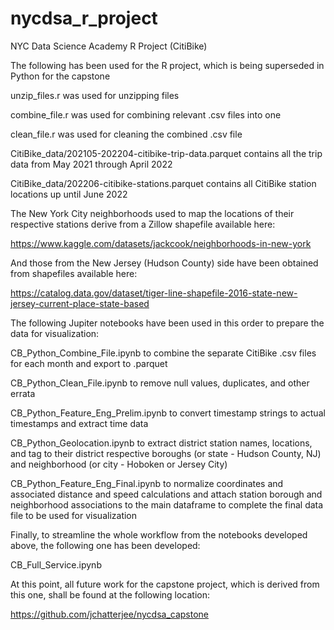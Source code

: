 # nycdsa_r_project
 NYC Data Science Academy R Project (CitiBike)

The following has been used for the R project, which is being superseded in Python for the capstone

unzip_files.r was used for unzipping files

combine_file.r was used for combining relevant .csv files into one

clean_file.r was used for cleaning the combined .csv file

CitiBike_data/202105-202204-citibike-trip-data.parquet contains all the trip data
from May 2021 through April 2022

CitiBike_data/202206-citibike-stations.parquet contains all CitiBike station locations
up until June 2022

The New York City neighborhoods used to map the locations of their respective stations derive
from a Zillow shapefile available here:

https://www.kaggle.com/datasets/jackcook/neighborhoods-in-new-york

And those from the New Jersey (Hudson County) side have been obtained from shapefiles
available here:

https://catalog.data.gov/dataset/tiger-line-shapefile-2016-state-new-jersey-current-place-state-based

The following Jupiter notebooks have been used in this order to prepare the data for visualization:

CB_Python_Combine_File.ipynb to combine the separate CitiBike .csv files for each month and export to .parquet

CB_Python_Clean_File.ipynb to remove null values, duplicates, and other errata

CB_Python_Feature_Eng_Prelim.ipynb to convert timestamp strings to actual timestamps and extract time data

CB_Python_Geolocation.ipynb to extract district station names, locations, and tag to their district respective boroughs (or state - Hudson County, NJ) and neighborhood (or city - Hoboken or Jersey City)

CB_Python_Feature_Eng_Final.ipynb to normalize coordinates and associated distance and speed calculations and attach station borough and neighborhood associations to the main dataframe to complete the final data file to be used for visualization

Finally, to streamline the whole workflow from the notebooks developed above, the following one has been developed:

CB_Full_Service.ipynb

At this point, all future work for the capstone project, which is derived from this one, shall be found at the following location:

https://github.com/jchatterjee/nycdsa_capstone